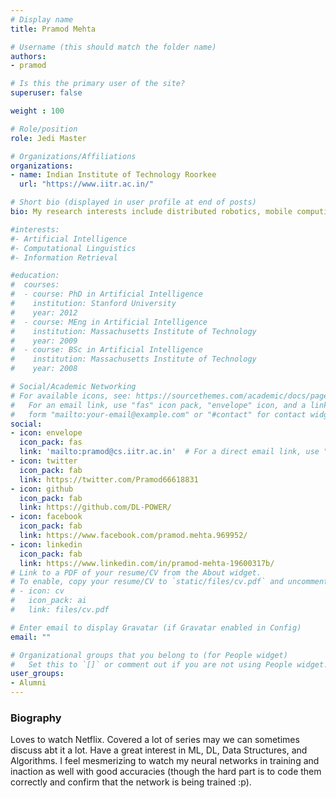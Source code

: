 ```yaml
---
# Display name
title: Pramod Mehta

# Username (this should match the folder name)
authors:
- pramod

# Is this the primary user of the site?
superuser: false

weight : 100

# Role/position
role: Jedi Master

# Organizations/Affiliations
organizations:
- name: Indian Institute of Technology Roorkee
  url: "https://www.iitr.ac.in/"

# Short bio (displayed in user profile at end of posts)
bio: My research interests include distributed robotics, mobile computing and programmable matter.

#interests:
#- Artificial Intelligence
#- Computational Linguistics
#- Information Retrieval

#education:
#  courses:
#  - course: PhD in Artificial Intelligence
#    institution: Stanford University
#    year: 2012
#  - course: MEng in Artificial Intelligence
#    institution: Massachusetts Institute of Technology
#    year: 2009
#  - course: BSc in Artificial Intelligence
#    institution: Massachusetts Institute of Technology
#    year: 2008

# Social/Academic Networking
# For available icons, see: https://sourcethemes.com/academic/docs/page-builder/#icons
#   For an email link, use "fas" icon pack, "envelope" icon, and a link in the
#   form "mailto:your-email@example.com" or "#contact" for contact widget.
social:
- icon: envelope
  icon_pack: fas
  link: 'mailto:pramod@cs.iitr.ac.in'  # For a direct email link, use "mailto:test@example.org".
- icon: twitter
  icon_pack: fab
  link: https://twitter.com/Pramod66618831
- icon: github
  icon_pack: fab
  link: https://github.com/DL-POWER/
- icon: facebook
  icon_pack: fab
  link: https://www.facebook.com/pramod.mehta.969952/
- icon: linkedin
  icon_pack: fab
  link: https://www.linkedin.com/in/pramod-mehta-19600317b/
# Link to a PDF of your resume/CV from the About widget.
# To enable, copy your resume/CV to `static/files/cv.pdf` and uncomment the lines below.
# - icon: cv
#   icon_pack: ai
#   link: files/cv.pdf

# Enter email to display Gravatar (if Gravatar enabled in Config)
email: ""

# Organizational groups that you belong to (for People widget)
#   Set this to `[]` or comment out if you are not using People widget.
user_groups:
- Alumni
---
```


### Biography

Loves to watch Netflix. Covered a lot of series may we can sometimes discuss abt it a lot. Have a great interest in ML, DL, Data Structures, and Algorithms. I feel mesmerizing to watch my neural networks in training and inaction as well with good accuracies (though the hard part is to code them correctly and confirm that the network is being trained :p).


